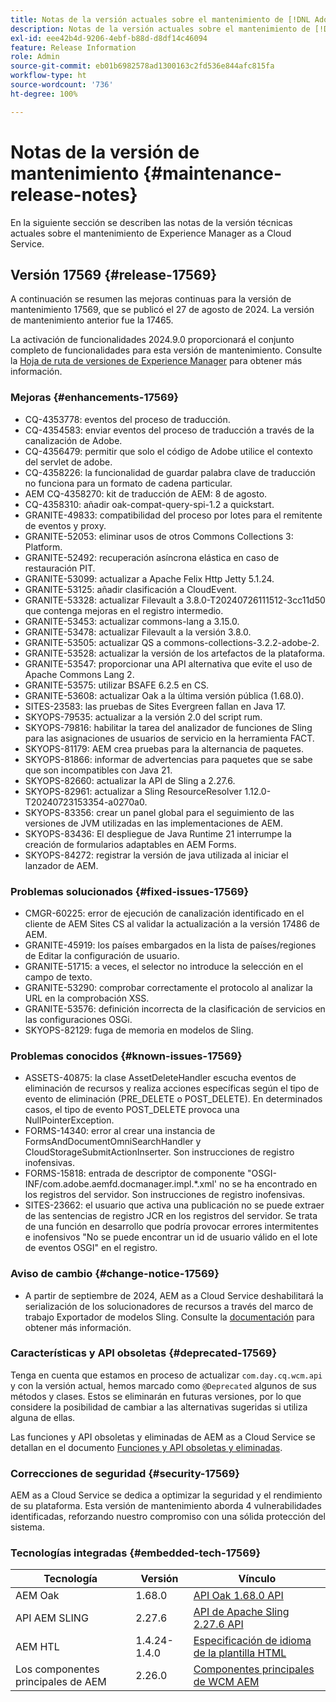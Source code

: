 ```yaml
---
title: Notas de la versión actuales sobre el mantenimiento de [!DNL Adobe Experience Manager] as a Cloud Service.
description: Notas de la versión actuales sobre el mantenimiento de [!DNL Adobe Experience Manager] as a Cloud Service.
exl-id: eee42b4d-9206-4ebf-b88d-d8df14c46094
feature: Release Information
role: Admin
source-git-commit: eb01b6982578ad1300163c2fd536e844afc815fa
workflow-type: ht
source-wordcount: '736'
ht-degree: 100%

---
```



# Notas de la versión de mantenimiento {#maintenance-release-notes}

En la siguiente sección se describen las notas de la versión técnicas actuales sobre el mantenimiento de Experience Manager as a Cloud Service.

## Versión 17569 {#release-17569}

A continuación se resumen las mejoras continuas para la versión de mantenimiento 17569, que se publicó el 27 de agosto de 2024. La versión de mantenimiento anterior fue la 17465.

La activación de funcionalidades 2024.9.0 proporcionará el conjunto completo de funcionalidades para esta versión de mantenimiento. Consulte la [Hoja de ruta de versiones de Experience Manager](https://experienceleague.adobe.com/es/docs/experience-manager-release-information/aem-release-updates/update-releases-roadmap) para obtener más información.

### Mejoras {#enhancements-17569}

* CQ-4353778: eventos del proceso de traducción.
* CQ-4354583: enviar eventos del proceso de traducción a través de la canalización de Adobe.
* CQ-4356479: permitir que solo el código de Adobe utilice el contexto del servlet de adobe.
* CQ-4358226: la funcionalidad de guardar palabra clave de traducción no funciona para un formato de cadena particular.
* AEM CQ-4358270: kit de traducción de AEM: 8 de agosto.
* CQ-4358310: añadir oak-compat-query-spi-1.2 a quickstart.
* GRANITE-49833: compatibilidad del proceso por lotes para el remitente de eventos y proxy.
* GRANITE-52053: eliminar usos de otros Commons Collections 3: Platform.
* GRANITE-52492: recuperación asíncrona elástica en caso de restauración PIT.
* GRANITE-53099: actualizar a Apache Felix Http Jetty 5.1.24.
* GRANITE-53125: añadir clasificación a CloudEvent.
* GRANITE-53328: actualizar Filevault a 3.8.0-T20240726111512-3cc11d50 que contenga mejoras en el registro intermedio.
* GRANITE-53453: actualizar commons-lang a 3.15.0.
* GRANITE-53478: actualizar Filevault a la versión 3.8.0.
* GRANITE-53505: actualizar QS a commons-collections-3.2.2-adobe-2.
* GRANITE-53528: actualizar la versión de los artefactos de la plataforma.
* GRANITE-53547: proporcionar una API alternativa que evite el uso de Apache Commons Lang 2.
* GRANITE-53575: utilizar BSAFE 6.2.5 en CS.
* GRANITE-53608: actualizar Oak a la última versión pública (1.68.0).
* SITES-23583: las pruebas de Sites Evergreen fallan en Java 17.
* SKYOPS-79535: actualizar a la versión 2.0 del script rum.
* SKYOPS-79816: habilitar la tarea del analizador de funciones de Sling para las asignaciones de usuarios de servicio en la herramienta FACT.
* SKYOPS-81179: AEM crea pruebas para la alternancia de paquetes.
* SKYOPS-81866: informar de advertencias para paquetes que se sabe que son incompatibles con Java 21.
* SKYOPS-82660: actualizar la API de Sling a 2.27.6.
* SKYOPS-82961: actualizar a Sling ResourceResolver 1.12.0-T20240723153354-a0270a0.
* SKYOPS-83356: crear un panel global para el seguimiento de las versiones de JVM utilizadas en las implementaciones de AEM.
* SKYOPS-83436: El despliegue de Java Runtime 21 interrumpe la creación de formularios adaptables en AEM Forms.
* SKYOPS-84272: registrar la versión de java utilizada al iniciar el lanzador de AEM.

### Problemas solucionados {#fixed-issues-17569}

* CMGR-60225: error de ejecución de canalización identificado en el cliente de AEM Sites CS al validar la actualización a la versión 17486 de AEM.
* GRANITE-45919: los países embargados en la lista de países/regiones de Editar la configuración de usuario.
* GRANITE-51715: a veces, el selector no introduce la selección en el campo de texto.
* GRANITE-53290: comprobar correctamente el protocolo al analizar la URL en la comprobación XSS.
* GRANITE-53576: definición incorrecta de la clasificación de servicios en las configuraciones OSGi.
* SKYOPS-82129: fuga de memoria en modelos de Sling.

### Problemas conocidos {#known-issues-17569}

* ASSETS-40875: la clase AssetDeleteHandler escucha eventos de eliminación de recursos y realiza acciones específicas según el tipo de evento de eliminación (PRE_DELETE o POST_DELETE). En determinados casos, el tipo de evento POST_DELETE provoca una NullPointerException.
* FORMS-14340: error al crear una instancia de FormsAndDocumentOmniSearchHandler y CloudStorageSubmitActionInserter. Son instrucciones de registro inofensivas.
* FORMS-15818: entrada de descriptor de componente &quot;OSGI-INF/com.adobe.aemfd.docmanager.impl.*.xml&#39; no se ha encontrado en los registros del servidor. Son instrucciones de registro inofensivas.
* SITES-23662: el usuario que activa una publicación no se puede extraer de las sentencias de registro JCR en los registros del servidor. Se trata de una función en desarrollo que podría provocar errores intermitentes e inofensivos &quot;No se puede encontrar un id de usuario válido en el lote de eventos OSGI&quot; en el registro.

### Aviso de cambio {#change-notice-17569}

* A partir de septiembre de 2024, AEM as a Cloud Service deshabilitará la serialización de los solucionadores de recursos a través del marco de trabajo Exportador de modelos Sling. Consulte la [documentación](/help/implementing/developing/hybrid/disallow-the-serialization-of-resourceresolvers-via-sling-model-exporter.md) para obtener más información.

### Características y API obsoletas {#deprecated-17569}

Tenga en cuenta que estamos en proceso de actualizar `com.day.cq.wcm.api` y con la versión actual, hemos marcado como `@Deprecated` algunos de sus métodos y clases. Estos se eliminarán en futuras versiones, por lo que considere la posibilidad de cambiar a las alternativas sugeridas si utiliza alguna de ellas.

Las funciones y API obsoletas y eliminadas de AEM as a Cloud Service se detallan en el documento [Funciones y API obsoletas y eliminadas](/help/release-notes/deprecated-removed-features.md).

### Correcciones de seguridad {#security-17569}

AEM as a Cloud Service se dedica a optimizar la seguridad y el rendimiento de su plataforma. Esta versión de mantenimiento aborda 4 vulnerabilidades identificadas, reforzando nuestro compromiso con una sólida protección del sistema.

### Tecnologías integradas {#embedded-tech-17569}

| Tecnología | Versión | Vínculo |
|---|---|---|
| AEM Oak | 1.68.0 | [API Oak 1.68.0 API](https://www.javadoc.io/doc/org.apache.jackrabbit/oak-api/1.68.0/index.html) |
| API AEM SLING | 2.27.6 | [API de Apache Sling 2.27.6 API](https://www.javadoc.io/doc/org.apache.sling/org.apache.sling.api/latest/index.html) |
| AEM HTL | 1.4.24-1.4.0 | [Especificación de idioma de la plantilla HTML](https://github.com/adobe/htl-spec) |
| Los componentes principales de AEM | 2.26.0 | [Componentes principales de WCM AEM](https://github.com/adobe/aem-core-wcm-components) |
